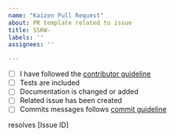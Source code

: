 ```yaml
---
name: "Kaizen Pull Request"
about: PR template related to issue
title: SSKW-
labels: ''
assignees: ''

---
```


<!-- Thanks so much for your PR, your contribution is appreciated! -->

- [ ] I have followed the [contributor guideline](https://github.com/Sphinx-Society/kaizen-web-client/blob/master/CONTRIBUTING.md)
- [ ] Tests are included
- [ ] Documentation is changed or added
- [ ] Related issue has been created
- [ ] Commits messages follows [commit guideline](https://github.com/Sphinx-Society/kaizen-web-client/blob/master/CONTRIBUTING.md/#Commits)

resolves [Issue ID]

<!-- Replace [Issue ID] with the issue id -->